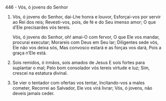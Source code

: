446 - Vós, ó jovens do Senhor

1. Vós, ó jovens do Senhor, dai-Lhe honra e louvor,
   Esforçai-vos por servir ao Rei dos reis;
   Revesti-vos, pois, de fé e do Seu imenso amor;
   O que d’Ele precisardes vós tereis.

   Vós, ó jovens do Senhor, oh! amai-O com fervor,
   O que Ele vos mandar, procurai executar;
   Morareis com Deus em Seu lar;
   Diligentes sede vós, Ele não vos deixa sós,
   Mas convosco estará e as forças vos dará,
   Pois a graça n’Ele está.

2. Sois remidos, ó irmãos, sois amados de Jesus
   E sois fortes para suplantar o mal;
   Pelo bom consolador vós tereis virtude e luz;
   Sim, crescei na estatura divinal.

3. Se vier o tentador com ofertas vos tentar,
   Incitando-vos a males cometer,
   Recorrei ao Salvador, Ele vos virá livrar;
   Vós, ó jovens, não deveis jamais ceder.
